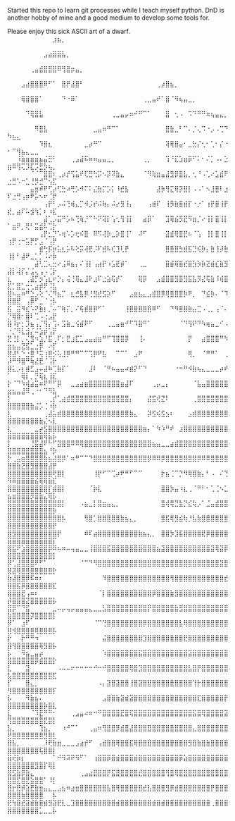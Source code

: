 Started this repo to learn git processes while I teach myself python. DnD is another hobby of mine and a good medium to develop some tools for.

Please enjoy this sick ASCII art of a dwarf.
⠀⠀⠀⠀⠀⠀⠀⠀⠀⠀⣰⣦⡀⠀⠀⠀⠀⠀⠀⠀⠀⠀⠀⠀⠀⠀⠀⠀⠀⠀⠀⠀⠀⠀⠀⠀⠀⠀⠀⠀⠀⠀⠀⠀⠀⠀⠀⠀⠀⠀⠀⠀⠀⠀⠀⠀⠀⠀⠀⠀
⠀⠀⠀⠀⠀⠀⠀⠀⣠⣴⣿⣿⣧⡀⠀⠀⠀⠀⠀⠀⠀⠀⠀⠀⠀⠀⠀⠀⠀⠀⠀⠀⠀⠀⠀⠀⠀⠀⠀⠀⠀⠀⠀⠀⠀⠀⠀⠀⠀⠀⠀⠀⠀⠀⠀⠀⠀⠀⠀⠀
⠀⠀⠀⠀⠀⢀⣤⣾⣿⣿⣿⠿⢻⣿⡶⣤⡀⠀⠀⠀⠀⠀⠀⠀⠀⠀⠀⠀⠀⠀⠀⠀⠀⠀⠀⠀⠀⠀⠀⠀⠀⠀⠀⠀⠀⠀⠀⠀⠀⠀⠀⠀⠀⠀⠀⠀⠀⠀⠀⠀
⠀⠀⠀⣠⣴⣿⣿⣿⠿⠋⠁⠀⣿⡟⣼⣿⠃⠀⠀⠀⠀⠀⠀⠀⠀⠀⠀⠀⠀⠀⠀⠀⠀⢀⡴⣿⣦⡀⠀⠀⠀⠀⠀⠀⠀⠀⠀⠀⠀⠀⠀⠀⠀⠀⠀⠀⠀⠀⠀⠀
⠀⠀⠀⢿⣿⣿⣿⠁⠀⠀⠀⠀⠙⠐⠿⠁⠀⠀⠀⠀⠀⠀⠀⠀⠀⠀⠀⠀⠀⠀⢀⣀⣤⠞⠁⣿⠈⠻⢦⣤⣀⡀⠀⠀⠀⠀⠀⠀⠀⠀⠀⠀⠀⠀⠀⠀⠀⠀⠀⠀
⠀⠀⠀⠀⠙⢿⣿⣧⠀⠀⠀⠀⠀⠀⠀⠀⠀⠀⠀⠀⠀⠀⠀⢀⣀⣤⡤⠶⠚⠛⠉⠁⠀⠀⠀⣿⠀⢂⠠⠀⠩⠙⠛⠛⠶⢦⣤⣄⡀⠀⠀⠀⠀⠀⠀⠀⠀⠀⠀⠀
⠀⠀⠀⠀⠀⠀⠻⣿⣧⠀⠀⠀⠀⠀⠀⠀⠀⠀⠀⣀⣤⠶⠛⠉⠁⠀⠀⠀⠀⠀⠀⠀⠀⠀⠀⣿⣷⣀⠃⠉⠄⡈⢄⠩⠐⡠⠠⢉⠙⠳⣦⣄⠀⠀⠀⠀⠀⠀⠀⠀
⠀⠀⠀⠀⠀⠀⠀⠹⣿⣆⠀⠀⠀⠀⠀⠀⠀⣀⡴⠛⠉⠀⠀⠀⠀⠀⠀⠀⠀⠀⠀⠀⠀⠀⠀⢽⢿⣿⣤⠂⣀⣓⡌⢂⠂⢁⠂⡌⠐⠂⠉⢻⣦⣄⣀⣀⠀⠀⠀⠀
⠀⠀⠸⣷⣶⣶⣶⣦⣬⣛⠃⠀⠀⠀⢀⣠⣼⠯⠶⠶⣤⣤⣀⡀⠀⠀⠀⠀⠀⠀⢀⡀⠀⠀⠀⢹⠘⣏⣱⣶⡿⠋⠅⠂⠌⡁⠠⠄⣑⣶⠿⢻⢍⡹⣏⡩⣛⡳⢦⡀
⠀⠀⠀⠀⠀⠈⠈⠉⣿⣿⠆⢀⡴⡞⢫⣥⠞⢏⣛⢓⡭⠢⡽⠽⣷⣄⠀⠀⠀⠀⠈⠻⢷⣶⣤⣼⣻⡿⣿⣧⡀⢂⠘⠠⢁⠔⣡⣾⠟⣐⣛⠡⠒⣁⢘⡻⣚⠉⢢⣏
⠀⠀⠀⠀⠀⣤⣶⠾⠟⢋⡴⢋⣓⠴⢛⡡⠺⠍⠅⣌⣷⡍⡡⡅⠸⣞⣧⠀⠀⠀⠀⠀⠀⣼⡷⢻⣍⢿⡽⣿⡇⠠⠠⠁⠢⣸⣿⠇⣰⠏⣐⢛⢠⡶⠟⡥⠢⠖⢈⡟
⠀⠀⠀⠀⠀⠀⠀⠀⢠⡟⠃⡠⠬⢙⢾⣄⡉⠺⡨⡞⠬⢷⡄⠬⡔⣻⢸⡄⠀⠀⠀⢠⣾⠏⠀⢸⡻⣷⣿⣾⡏⠐⡐⠁⢰⡟⣿⢸⡟⣞⡀⣴⠏⠥⣺⢳⡁⠆⠰⣏
⠀⠀⠀⠀⠀⠀⠀⠀⣼⢁⡠⣭⠛⡡⠦⢙⢷⡘⠉⠓⠝⢽⡇⢡⢂⢻⢸⡇⠀⠀⣴⡿⠁⠀⠀⣹⢿⣮⡻⣟⠻⣶⡈⠔⢸⡇⣿⢸⡇⠁⣶⠟⡀⢟⠃⣭⣾⠧⢉⡗
⠀⠀⠀⠀⠀⠀⠀⢠⡟⣂⡙⠡⢶⠡⡡⢖⠮⣿⠀⠿⠫⢼⡷⣀⡵⣿⢸⠁⠀⠼⠋⠀⠀⠀⠀⣽⣾⢿⣿⣟⠦⠈⢡⠀⢸⡇⣿⢸⡇⢰⡟⢐⠒⣥⡟⡋⣠⠈⢠⡟
⠀⠀⠀⠀⠀⠀⠀⣾⢓⡯⡶⣥⣆⡥⠧⢕⡭⢼⣟⡨⠏⣾⠧⢎⣹⢇⡟⠀⠀⠀⠀⠀⠀⠀⠀⣿⣿⣿⣳⣾⣯⣙⢮⡷⡄⣷⢸⡼⣷⢸⡇⠃⣼⠟⣀⡁⡁⠨⠔⡷
⠀⠀⠀⠀⠀⠀⣼⢃⣉⢄⣒⠔⣨⠿⣦⡄⠌⢸⡇⢠⣴⡟⠰⣡⣟⡾⠁⠀⠀⢀⣀⠀⠀⠀⠀⣿⣾⢿⣿⣞⣿⣳⡳⡷⣝⣾⣎⣷⣻⣼⡇⢼⡏⡌⣨⢄⢠⠠⢈⡗
⣆⠀⠀⠀⢀⣼⡋⡲⢡⣆⠖⡑⡄⢬⢘⢿⣄⣸⠗⣰⠏⣐⣵⢯⡞⠁⠀⠀⠀⢿⡿⠀⠀⣠⣾⣿⣿⣻⣿⣻⣯⣧⡻⣜⢯⣷⠸⢾⣿⣏⡁⣿⣁⢒⢂⣴⡾⠟⠨⣧
⣿⠦⣤⠶⠛⣑⡠⢕⠈⢌⠻⣦⡉⠀⣆⣚⣧⡿⢘⣻⣞⣫⡵⠋⠀⠀⠀⣠⣶⣦⣄⣠⣾⣿⡿⢿⣿⣿⣿⡷⠟⡀⠀⠙⣮⡷⠄⠈⠹⣿⣿⣟⠀⢠⡿⠋⣀⠈⢐⡧
⣯⠀⣭⠻⣎⠡⠝⣷⡆⡈⠤⠉⢷⡍⡀⠌⢯⣾⣿⡿⠋⠁⠀⠀⠀⠀⢸⣿⣿⣿⣿⣿⠿⠋⠀⠀⠙⠻⣿⣿⣷⣤⣉⠠⢀⡀⢠⠈⠄⡙⢿⣿⠂⣿⠇⢉⠠⢐⣠⡟
⣿⠸⡖⡂⡹⣦⢠⡈⢻⡄⢩⠄⣩⣷⣀⢪⣾⠟⠋⠀⠀⠀⢀⣀⣤⣶⠚⠋⠹⣿⠛⠁⠀⠀⠀⠀⠀⠀⠈⠙⢻⠟⠙⠳⢶⣤⣀⠊⠠⠐⡈⠻⣇⣺⡌⠬⣱⡾⢡⡟
⣟⢘⡇⡀⢌⣻⠲⣱⡘⣯⢀⠏⡂⣟⣰⣏⣁⣠⣤⣴⣶⠛⠋⢹⣿⣿⡿⠀⠀⢸⠄⠀⠀⠀⠀⠀⠀⠀⠀⠀⡟⠀⠀⣴⣿⣿⣿⠛⠳⣶⣦⣤⣝⣯⣁⣐⡿⠀⠔⡏
⣿⣼⢃⠑⣐⣿⠘⢭⢰⣿⡪⢥⣸⡿⠛⠛⠉⠉⢩⡿⠟⣧⠀⠀⠉⠉⠁⠀⣠⠟⠀⠀⠀⠀⠀⠀⠀⠀⠀⠀⢿⡀⠀⠈⠛⠛⠁⠀⢀⡼⠛⠻⣿⠛⢷⣜⣟⠈⢨⡗
⣿⣅⡠⡆⣾⣋⣠⠤⣼⠷⢉⣷⡏⠁⠀⠀⠀⠀⣸⠇⠀⠈⠛⠦⣤⣤⠴⣾⡝⠋⠙⠀⠀⠀⠀⠀⠀⠐⠒⠛⠺⣷⢦⣄⣀⣀⣀⡴⠞⠁⠀⠀⢿⡇⡀⡙⢯⣆⢸⣏
⡗⠈⠙⠳⢾⣴⣭⠶⠟⠛⠋⡿⠀⠀⣀⣠⣴⣶⣿⣿⣿⣿⣿⣿⣿⣶⣼⠏⠀⠀⠀⠀⢀⡤⣀⡄⠀⠀⠀⠀⠀⠈⣧⣤⣿⣿⣿⣿⣿⣶⣦⣤⣼⠿⢀⠐⠂⠙⠻⣧
⡇⠀⠀⠀⠀⠀⠀⠀⠀⢀⡞⢁⣴⣾⣿⣿⣿⣿⣿⣿⣿⣿⣿⣿⣿⣿⣿⡄⠀⠀⠀⣼⣯⢞⣝⠇⠀⠀⠀⠀⠀⢀⣿⣿⣿⣿⣿⣿⣿⣿⣿⣿⣿⣿⣷⣬⡡⢈⠰⡷
⣇⠀⠀⠀⠀⠀⠀⠀⢀⣼⣥⣾⣿⣿⣿⣿⣿⣿⣿⣿⣿⣿⣿⣿⣿⣿⣿⣷⣄⠀⠀⡽⣫⢮⣫⣢⠆⠀⠀⠀⣠⣾⣿⣿⣿⣿⣿⣿⣿⣿⣿⣿⣿⣿⣿⣿⣷⣌⠢⣇
⣇⠀⠀⠀⠀⠀⣀⡴⣫⣿⣿⣿⣿⣿⣿⣿⣿⣿⣿⣿⣿⣿⣿⣿⣿⣿⣿⣿⣿⣿⣶⡄⠁⠳⠱⠛⠞⠀⣰⣿⣿⣿⣿⣿⣿⣿⣿⣿⣿⣿⣿⣿⣿⣿⣿⣿⣿⢿⣧⡧
⡇⠀⠀⠀⠀⢘⣯⣼⠟⠓⠋⣽⣿⣿⠿⠿⢿⣿⣿⣿⣿⣿⣿⣿⣿⣿⣿⣿⣿⣿⣿⣿⣦⣤⣀⣀⣴⣾⣿⣿⣿⣿⣿⣿⣿⣿⣿⣿⣿⣿⣿⣿⣿⣿⣿⣿⣿⣦⠘⡷
⡗⢀⣤⣶⣿⣿⣿⣿⣷⣦⣼⣿⡿⠁⠶⠛⠉⠉⠙⣿⣿⣿⣿⣿⣿⣿⣿⣿⣿⣿⣿⡿⠿⠿⡿⣿⣿⣿⣿⣿⣿⣿⡿⠿⠿⣿⣿⣿⣿⣿⣿⣷⣝⣿⣻⣿⣿⣿⣼⡟
⣿⣿⣿⣿⣿⣿⣿⣿⣿⣿⢟⣿⡇⠀⠀⠀⠀⠀⠀⢸⡟⠋⠉⢉⡴⠟⠛⠋⠉⠉⠀⠀⠀⠀⡗⣦⢈⠉⡙⠻⢿⣿⣷⡄⠃⠠⠀⠌⢙⠻⠿⣿⣿⣿⣿⣮⢿⢿⣷⣏
⣿⣿⣿⣿⣿⣿⣿⣿⣿⡏⣾⣿⡇⠀⠀⠀⠀⠀⠈⡷⣇⠀⠀⠀⠀⠀⠀⠀⠀⠀⠀⠀⠀⠀⣿⣿⡳⣤⠰⣆⢀⠈⠛⠃⠂⢁⢈⠢⣁⣦⣶⣿⣿⣿⡻⣿⣷⣌⢿⡧
⣿⣿⣿⣿⣿⣿⣿⣿⣿⣿⣿⣿⡇⠀⠀⠀⠠⣦⣀⡇⣿⣶⣤⣄⡀⠀⠀⠀⠀⠀⠀⠀⠀⠀⣿⢾⢿⣙⣷⡙⣎⢷⡠⠁⣈⣤⣾⣿⣿⣿⣿⣿⣿⣿⣿⣿⣿⣿⣿⡷
⣿⣿⣿⣿⣿⣿⣿⣿⣿⣿⣿⣿⡧⠀⠀⠀⠀⢻⣿⡁⣿⣿⣿⣿⣿⣷⣦⣄⡀⠀⠀⠀⠀⠀⣿⣯⢿⣻⣮⢷⡘⣧⣷⣿⣿⣿⣿⣿⣿⣿⣿⣿⣿⣿⣿⣿⣿⣿⣿⡟
⣿⣻⣿⣿⣿⣿⣿⣿⣿⣿⣿⡟⠀⠀⠀⠀⠀⠾⠏⣴⣿⣿⣿⣿⣿⣿⣿⣿⣿⣷⣦⣄⡀⠀⣿⣿⡳⣹⣯⣿⣿⣿⣿⣟⡿⣿⣿⣿⣿⣿⣿⣿⣿⣿⣿⣿⣿⣿⣿⡏
⣿⣯⠟⣱⣿⣿⣿⣿⣿⡿⠿⠦⠶⠤⢤⣤⣀⣀⢸⣿⣿⣿⣯⣿⣿⣿⣿⣿⣿⣿⣿⣿⣿⣦⣽⣿⣿⣿⣿⣿⣿⣿⣿⣿⣿⣽⢿⣽⡿⣿⣿⣿⣿⣿⣿⣿⣿⣿⣿⡇
⡿⢁⣼⣿⣿⣿⠟⠋⠁⠀⠀⠀⠀⠀⠀⠀⠈⠉⠙⠻⣿⣿⣿⣿⣿⣿⣿⣿⣿⣿⣿⣿⣿⣿⣿⣿⣿⣿⣿⣿⣿⣿⣿⣿⣿⣿⣿⣽⣿⣿⣽⢿⣿⣿⣿⣿⣿⣿⣿⡗
⣷⣼⣿⣿⡿⠯⠶⠆⠀⠀⠀⠀⠀⠀⠀⠀⠀⠀⠀⠀⠀⠹⣿⣿⣿⣿⣿⣿⣿⣿⣿⣿⣿⣿⣿⣿⢻⣿⣿⣿⣿⣿⣿⣿⣿⣿⣿⣿⣞⣿⣿⣯⡿⣿⣿⣿⣿⣿⣿⣏
⣿⣿⣿⣟⢠⠶⠆⠀⠀⠀⠀⠀⠀⠀⠀⠀⠀⠀⠀⠀⠈⡇⣿⣿⣿⣿⣿⣿⣿⣿⣿⣿⡿⣿⣿⣿⣷⣻⣿⣿⣿⣿⣿⣿⣿⣿⣿⣿⣿⡾⣿⣿⣿⣝⣿⣿⣿⣿⣿⡧
⣿⡿⠉⠙⣯⠀⠀⠀⠀⠀⣀⠤⡤⢤⡤⣤⣤⣤⣄⣀⣀⣣⣿⣿⣿⣿⣿⣿⣿⣿⣿⡟⣿⣿⣿⣿⣿⣷⣻⣿⣿⣿⣿⣿⣿⣿⣿⣿⣿⣷⣿⣿⣿⣿⡽⣿⣿⣿⣿⡇
⡿⠁⠀⣰⠏⠀⠀⠀⠀⠀⠀⠀⠀⠀⠀⠀⠀⠀⠀⠈⠉⢙⣿⣿⣿⣿⣿⣿⣿⣿⡿⣿⣿⣿⣿⣿⣿⣿⣧⢿⣿⣿⣿⣿⣿⣿⣿⣿⣿⣿⢺⣿⣿⣿⣿⢿⣿⣿⣿⡧
⡗⠀⠀⡗⠛⠛⠲⠀⠀⠀⠀⠀⠀⠀⠀⠀⠀⠀⠀⠀⠀⣬⣿⣿⣿⣿⣿⣿⣿⣿⣹⣿⣿⣿⣿⣿⣿⣿⣿⣟⣿⣿⣿⣿⣿⣿⣿⣿⣿⣿⢻⣿⣿⣿⣿⣿⢿⣻⣿⡧
⡧⠀⠀⠻⣦⣀⣤⡴⠀⠀⠀⠀⠀⠀⠀⠀⠀⠀⠀⠀⠀⠱⣿⣿⣿⣿⣿⣿⣿⣯⣿⣿⣿⣿⣿⣿⣿⣿⣿⣿⣽⣿⣿⣿⣿⣿⣿⣿⣿⣿⣿⣿⣿⣿⣿⡿⣾⣿⣿⡗
⣇⠀⠀⠀⣽⠀⠀⠀⠀⠀⠀⠠⠤⠤⠖⠒⠒⠒⠒⠚⠒⠚⣿⣿⣿⣿⣿⢿⣿⣹⣿⣿⣿⣿⣿⣿⣿⣿⣿⣿⣧⣿⡟⣿⣿⣿⣿⣿⣿⣧⣿⣿⣿⣿⣿⣿⣿⣿⣿⣏
⡏⠀⠀⠀⣿⣄⡀⠀⠀⠀⠀⠀⠀⠀⠀⠀⠀⠀⠀⠀⠠⡄⣽⣿⣽⣿⣿⢸⣿⣽⣿⣿⣿⣿⣿⣿⣿⣿⣿⣿⣿⢹⡗⣿⣿⣿⣿⣿⣿⢻⣿⣿⣿⣿⣿⣿⣿⣿⣿⡏
⡧⠀⠀⠀⠻⣷⣦⠄⠀⠀⠀⠀⠀⠀⠀⠀⠀⠀⠀⠀⠀⣠⣿⣿⣷⣽⣾⣽⣿⣿⣿⣿⣿⣿⣿⣿⣿⣿⣿⣿⣿⣿⣏⣿⣿⣿⣿⣿⡟⣿⣿⣿⣿⣿⣿⣿⣿⡷⣿⣇
⣇⠀⠀⠀⠀⠈⠹⣟⠛⠛⠂⠀⠀⠀⢀⣠⣤⠴⠶⠒⠛⣿⣿⣿⣿⣟⣿⢯⣿⣿⣿⣿⣿⣿⣿⣿⣿⣿⣿⣿⣿⣯⣿⢿⣿⣿⣿⣿⣽⢻⣿⣿⣿⣿⣿⣿⣿⣟⣿⡇
⣧⡀⠀⠀⠀⠀⠀⢹⣦⡀⠀⠀⠰⠚⠉⠁⠀⠀⢀⣤⠶⢻⣿⣿⡿⣾⣿⣼⣿⣿⣿⣿⣿⣿⣿⣿⣿⣿⣿⣿⣿⣄⣿⣿⣿⣿⣿⣿⣿⣟⣿⣿⣿⣿⣿⣿⣿⣻⣿⣇
⣿⣧⡀⠀⠀⠀⠀⠀⠸⢟⣷⣶⣀⣀⣀⣠⣴⡞⠋⠀⢠⣾⣿⣿⢿⣿⣿⣯⢿⣿⣿⣿⣿⣿⣿⣿⣿⣿⣿⣿⣻⣿⣷⣿⣷⣿⣿⣿⣿⣿⣿⣿⣿⣿⣿⣿⢯⣿⣿⡇
⣿⢞⡷⡆⠀⠀⠀⠀⠀⠀⠁⠚⠻⠽⠟⠻⠋⠁⠀⢰⣿⣿⡿⣿⣾⣿⣿⣿⣾⣿⣿⣿⣿⣿⣿⣿⣿⣿⡿⣵⣿⣿⣿⣿⣿⣿⣿⣿⣿⣿⣿⣿⣿⣿⣿⣻⣿⡏⢿⡇
⣿⣫⣷⡿⣷⣄⠀⠀⠀⠀⠀⠀⠀⠀⠀⠀⢀⣠⣴⣿⣿⣿⡟⣯⣿⣿⣿⣿⣿⣞⣿⣿⣿⣿⣿⢻⣿⢿⣿⣿⣿⣿⣿⣿⣿⣿⣿⣿⣿⣿⣿⣏⣿⣟⣵⣿⣿⠁⠸⡇
⣿⡖⣟⡾⣵⣟⣷⣶⣤⣄⣀⣠⣦⠶⣴⣶⣿⣿⣿⣿⣿⣿⣧⣿⢿⣿⣿⣿⣿⣿⣞⣧⣿⣿⣿⣻⡿⣾⣿⣿⣿⣿⣿⣿⣿⡟⣿⣿⣿⣿⣿⣿⣷⣿⣿⣿⣿⠀⠀⡧
⣟⢳⣿⣞⣽⣾⣷⣿⣾⣻⣽⣟⣇⣀⣹⣿⣿⣿⣿⣿⣿⣿⣿⣿⣾⣿⣿⣿⣿⣿⣿⣿⣾⣿⣾⣿⣿⣿⣿⣿⣿⣿⣿⣿⣿⢀⣿⣿⣿⣿⣿⣿⣿⣿⣿⣿⣁⣀⣀⡧
